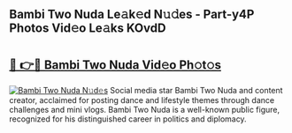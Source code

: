 ## Bambi Two Nuda Le𝚊k𝚎d N𝚞𝚍es - Part-y4P Photos Vid𝚎o Le𝚊ks KOvdD

# <h2><a href="http://fbfrl9.evod.top/?m=Bambi+Two+Nuda">🔗 👉🔴 Bambi Two Nuda Vid𝚎o Ph𝚘t𝚘s</a></h2>

[![Bambi Two Nuda N𝚞d𝚎s](https://i.imgur.com/8V9OHl7.gif)](http://fbfrl9.evod.top/?m=Bambi+Two+Nuda)
Social media star Bambi Two Nuda and content creator, acclaimed for posting dance and lifestyle themes through dance challenges and mini vlogs. Bambi Two Nuda is a well-known public figure, recognized for his distinguished career in politics and diplomacy. 
